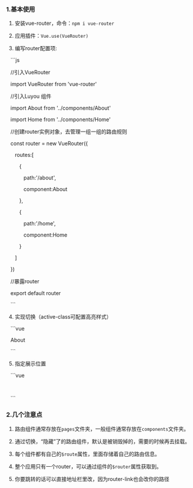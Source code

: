 ### 1.基本使用


1. 安装vue-router，命令：```npm i vue-router```


2. 应用插件：```Vue.use(VueRouter)```


3. 编写router配置项:


   ```js

   //引入VueRouter

   import VueRouter from 'vue-router'

   //引入Luyou 组件

   import About from '../components/About'

   import Home from '../components/Home'

   //创建router实例对象，去管理一组一组的路由规则

   const router = new VueRouter({

      routes:[

         {

            path:'/about',

            component:About

         },

         {

            path:'/home',

            component:Home

         }

      ]

   })

   //暴露router

   export default router

   ```


4. 实现切换（active-class可配置高亮样式）


   ```vue

   <router-link active-class="active" to="/about">About</router-link>

   ```


5. 指定展示位置


   ```vue

   <router-view></router-view>

   ```


### 2.几个注意点


1. 路由组件通常存放在```pages```文件夹，一般组件通常存放在```components```文件夹。

2. 通过切换，“隐藏”了的路由组件，默认是被销毁掉的，需要的时候再去挂载。

3. 每个组件都有自己的```$route```属性，里面存储着自己的路由信息。

4. 整个应用只有一个router，可以通过组件的```$router```属性获取到。
5. 你要跳转的话可以直接地址栏里改，因为router-link也会改你的路径